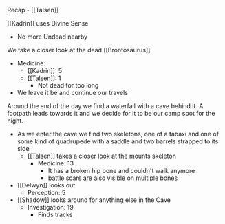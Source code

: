 Recap - [[Talsen]]

[[Kadrin]] uses Divine Sense
- No more Undead nearby

We take a closer look at the dead [[Brontosaurus]]
- Medicine:
	- [[Kadrin]]: 5
	- [[Talsen]]: 1
		- Not dead for too long
- We leave it be and continue our travels

Around the end of the day we find a waterfall with a cave behind it. A footpath leads towards it and we decide for it to be our camp spot for the night.
- As we enter the cave we find two skeletons, one of a tabaxi and one of some kind of quadrupede with a saddle and two barrels strapped to its side
	- [[Talsen]] takes a closer look at the mounts skeleton
		- Medicine: 13
			- It has a broken hip bone and couldn't walk anymore
			- battle scars are also visible on multiple bones
- [[Delwyn]] looks out
	- Perception: 5
- [[Shadow]] looks around for anything else in the Cave
	- Investigation: 19
		- Finds tracks